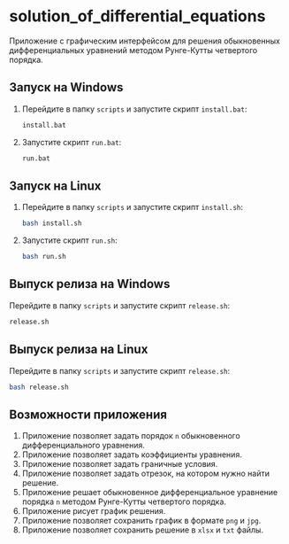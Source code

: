 # solution_of_differential_equations
Приложение с графическим интерфейсом для решения обыкновенных дифференциальных уравнений методом Рунге-Кутты четвертого порядка.

## Запуск на Windows

1. Перейдите в папку `scripts` и запустите скрипт `install.bat`:

   ```bash
   install.bat
   ```

2. Запустите скрипт `run.bat`:

   ```bash
   run.bat
   ```

## Запуск на Linux

1. Перейдите в папку `scripts` и запустите скрипт `install.sh`:

   ```bash
   bash install.sh
   ```

2. Запустите скрипт `run.sh`:

   ```bash
   bash run.sh
   ```

## Выпуск релиза на Windows

Перейдите в папку `scripts` и запустите скрипт `release.sh`:

```bash
release.sh
```

## Выпуск релиза на Linux

Перейдите в папку `scripts` и запустите скрипт `release.sh`:

```bash
bash release.sh
```

## Возможности приложения

1. Приложение позволяет задать порядок `n` обыкновенного дифференциального уравнения.
2. Приложение позволяет задать коэффициенты уравнения.
3. Приложение позволяет задать граничные условия.
4. Приложение позволяет задать отрезок, на котором нужно найти решение.
5. Приложение решает обыкновенное дифференциальное уравнение порядка `n` методом Рунге-Кутты четвертого порядка.
6. Приложение рисует график решения.
7. Приложение позволяет сохранить график в формате `png` и `jpg`.
8. Приложение позволяет сохранить решение в `xlsx` и `txt` файлы.
